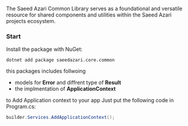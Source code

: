 ﻿The Saeed Azari Common Library serves as a foundational and versatile resource for shared components and utilities within the Saeed Azari projects ecosystem.

### Start
Install the package with NuGet:
```
dotnet add package saeedazari.core.common
```

this packages includes follwoing 

- models for **Error** and diffrent type of **Result**
- the implmentation of **ApplicationContext**

to Add Application context to your app Just put the following code in Program.cs:
```cs
builder.Services.AddApplicationContext();
```

